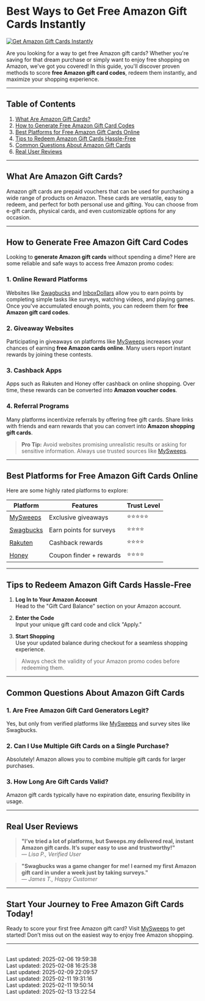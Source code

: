 # Best Ways to Get Free Amazon Gift Cards Instantly

[![Get Amazon Gift Cards Instantly](https://sweeps.my/assets/offer-imgs/fsdf.webp "Best Free Amazon Gift Card Generator in 2025")](https://win.sweeps.my/amazon-free-gift-card)

Are you looking for a way to get free Amazon gift cards? Whether you're saving for that dream purchase or simply want to enjoy free shopping on Amazon, we've got you covered! In this guide, you'll discover proven methods to score **free Amazon gift card codes**, redeem them instantly, and maximize your shopping experience.

---

## Table of Contents
1. [What Are Amazon Gift Cards?](#what-are-amazon-gift-cards)
2. [How to Generate Free Amazon Gift Card Codes](#how-to-generate-free-amazon-gift-card-codes)
3. [Best Platforms for Free Amazon Gift Cards Online](#best-platforms-for-free-amazon-gift-cards-online)
4. [Tips to Redeem Amazon Gift Cards Hassle-Free](#tips-to-redeem-amazon-gift-cards-hassle-free)
5. [Common Questions About Amazon Gift Cards](#common-questions-about-amazon-gift-cards)
6. [Real User Reviews](#real-user-reviews)

---

## What Are Amazon Gift Cards?
Amazon gift cards are prepaid vouchers that can be used for purchasing a wide range of products on Amazon. These cards are versatile, easy to redeem, and perfect for both personal use and gifting. You can choose from e-gift cards, physical cards, and even customizable options for any occasion.

---

## How to Generate Free Amazon Gift Card Codes

Looking to **generate Amazon gift cards** without spending a dime? Here are some reliable and safe ways to access free Amazon promo codes:

### 1. **Online Reward Platforms**
Websites like [Swagbucks](https://www.swagbucks.com) and [InboxDollars](https://www.inboxdollars.com) allow you to earn points by completing simple tasks like surveys, watching videos, and playing games. Once you've accumulated enough points, you can redeem them for **free Amazon gift card codes**.

### 2. **Giveaway Websites**
Participating in giveaways on platforms like [MySweeps](https://sweeps.my) increases your chances of earning **free Amazon cards online**. Many users report instant rewards by joining these contests.

### 3. **Cashback Apps**
Apps such as Rakuten and Honey offer cashback on online shopping. Over time, these rewards can be converted into **Amazon voucher codes**.

### 4. **Referral Programs**
Many platforms incentivize referrals by offering free gift cards. Share links with friends and earn rewards that you can convert into **Amazon shopping gift cards**.

> **Pro Tip:** Avoid websites promising unrealistic results or asking for sensitive information. Always use trusted sources like [MySweeps](https://sweeps.my).

---

## Best Platforms for Free Amazon Gift Cards Online

Here are some highly rated platforms to explore:

| Platform          | Features                       | Trust Level      |
|--------------------|--------------------------------|------------------|
| [MySweeps](https://win.sweeps.my/amazon-free-gift-card) | Exclusive giveaways | ⭐⭐⭐⭐⭐            |
| [Swagbucks](https://www.swagbucks.com) | Earn points for surveys | ⭐⭐⭐⭐             |
| [Rakuten](https://www.rakuten.com)   | Cashback rewards         | ⭐⭐⭐⭐             |
| [Honey](https://www.joinhoney.com)   | Coupon finder + rewards  | ⭐⭐⭐⭐             |

---

## Tips to Redeem Amazon Gift Cards Hassle-Free

1. **Log In to Your Amazon Account**  
   Head to the "Gift Card Balance" section on your Amazon account.

2. **Enter the Code**  
   Input your unique gift card code and click "Apply."  

3. **Start Shopping**  
   Use your updated balance during checkout for a seamless shopping experience.  

> Always check the validity of your Amazon promo codes before redeeming them.

---

## Common Questions About Amazon Gift Cards

### 1. **Are Free Amazon Gift Card Generators Legit?**  
Yes, but only from verified platforms like [MySweeps](https://win.sweeps.my/amazon-free-gift-card) and survey sites like Swagbucks.

### 2. **Can I Use Multiple Gift Cards on a Single Purchase?**  
Absolutely! Amazon allows you to combine multiple gift cards for larger purchases.

### 3. **How Long Are Gift Cards Valid?**  
Amazon gift cards typically have no expiration date, ensuring flexibility in usage.

---

## Real User Reviews

> **"I’ve tried a lot of platforms, but Sweeps.my delivered real, instant Amazon gift cards. It’s super easy to use and trustworthy!"**  
> — *Lisa P., Verified User*

> **"Swagbucks was a game changer for me! I earned my first Amazon gift card in under a week just by taking surveys."**  
> — *James T., Happy Customer*

---

## Start Your Journey to Free Amazon Gift Cards Today!

Ready to score your first free Amazon gift card? Visit [MySweeps](https://win.sweeps.my/amazon-free-gift-card) to get started! Don’t miss out on the easiest way to enjoy free Amazon shopping.

---

<br>Last updated: 2025-02-06 19:59:38<br>Last updated: 2025-02-08 16:25:38<br>Last updated: 2025-02-09 22:09:57<br>Last updated: 2025-02-11 19:31:16<br>Last updated: 2025-02-11 19:50:14<br>Last updated: 2025-02-13 13:22:54